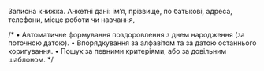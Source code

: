 Записна книжка.
Анкетні дані: ім’я, прізвище, по батькові, адреса, телефони, місце роботи чи навчання,


/*
• Автоматичне формування поздоровлення з днем народження (за поточною датою).
• Впорядкування за алфавітом та за датою останнього коригування.
• Пошук за певними критеріями, або за довільним шаблоном.
*/